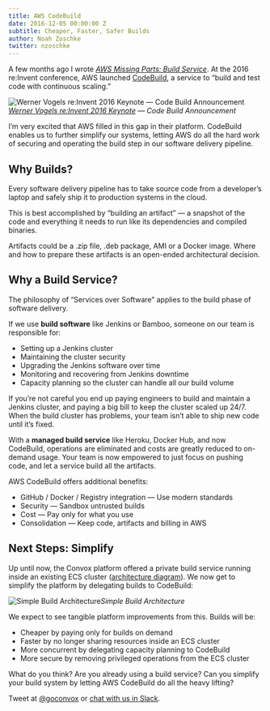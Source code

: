 ```yaml
---
title: AWS CodeBuild
date: 2016-12-05 00:00:00 Z
subtitle: Cheaper, Faster, Safer Builds
author: Noah Zoschke
twitter: nzoschke
---
```


A few months ago I wrote *[AWS Missing Parts: Build Service](https://convox.com/blog/aws-missing-build-service/)*. At the 2016 re:Invent conference, AWS launched [CodeBuild](https://aws.amazon.com/codebuild/), a service to “build and test code with continuous scaling.”

![[Werner Vogels re:Invent 2016 Keynote](https://www.youtube.com/watch?v=ZDScBNahsL4&t=34m48s) — Code Build Announcement](https://cdn-images-1.medium.com/max/5108/1*F3Ggj41jsDImvFTjGXZN7Q.png)*[Werner Vogels re:Invent 2016 Keynote](https://www.youtube.com/watch?v=ZDScBNahsL4&t=34m48s) — Code Build Announcement*

I’m very excited that AWS filled in this gap in their platform. CodeBuild enables us to further simplify our systems, letting AWS do all the hard work of securing and operating the build step in our software delivery pipeline.

<!--more-->

## Why Builds?

Every software delivery pipeline has to take source code from a developer’s laptop and safely ship it to production systems in the cloud.

This is best accomplished by “building an artifact” — a snapshot of the code and everything it needs to run like its dependencies and compiled binaries.

Artifacts could be a .zip file, .deb package, AMI or a Docker image. Where and how to prepare these artifacts is an open-ended architectural decision.

## Why a Build Service?

The philosophy of “Services over Software” applies to the build phase of software delivery.

If we use **build software** like Jenkins or Bamboo, someone on our team is responsible for:

* Setting up a Jenkins cluster
* Maintaining the cluster security
* Upgrading the Jenkins software over time
* Monitoring and recovering from Jenkins downtime
* Capacity planning so the cluster can handle all our build volume

If you’re not careful you end up paying engineers to build and maintain a Jenkins cluster, and paying a big bill to keep the cluster scaled up 24/7. When the build cluster has problems, your team isn’t able to ship new code until it’s fixed.

With a **managed build service** like Heroku, Docker Hub, and now CodeBuild, operations are eliminated and costs are greatly reduced to on-demand usage. Your team is now empowered to just focus on pushing code, and let a service build all the artifacts.

AWS CodeBuild offers additional benefits:

* GitHub / Docker / Registry integration — Use modern standards
* Security — Sandbox untrusted builds
* Cost — Pay only for what you use
* Consolidation — Keep code, artifacts and billing in AWS

## Next Steps: Simplify

Up until now, the Convox platform offered a private build service running inside an existing ECS cluster ([architecture diagram](https://convox.com/assets/images/build%20sequence%20diagram.png)). We now get to simplify the platform by delegating builds to CodeBuild:

![Simple Build Architecture](https://cdn-images-1.medium.com/max/2468/1*q8VCDvua49Yn1ZRUble45w.png)*Simple Build Architecture*

We expect to see tangible platform improvements from this. Builds will be:

* Cheaper by paying only for builds on demand
* Faster by no longer sharing resources inside an ECS cluster
* More concurrent by delegating capacity planning to CodeBuild
* More secure by removing privileged operations from the ECS cluster

What do you think? Are you already using a build service? Can you simplify your build system by letting AWS CodeBuild do all the heavy lifting?

Tweet at [@goconvox](https://twitter.com/goconvox) or [chat with us in Slack](http://invite.convox.com/).
